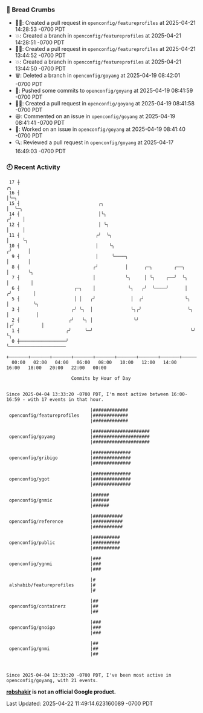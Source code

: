 ### 🍞 Bread Crumbs

 * ✍🏼: Created a pull request in `openconfig/featureprofiles` at 2025-04-21 14:28:53 -0700 PDT
 * 💥: Created a branch in `openconfig/featureprofiles` at 2025-04-21 14:28:51 -0700 PDT
 * ✍🏼: Created a pull request in `openconfig/featureprofiles` at 2025-04-21 13:44:52 -0700 PDT
 * 💥: Created a branch in `openconfig/featureprofiles` at 2025-04-21 13:44:50 -0700 PDT
 * 🗑: Deleted a branch in `openconfig/goyang` at 2025-04-19 08:42:01 -0700 PDT
 * 🚢: Pushed some commits to `openconfig/goyang` at 2025-04-19 08:41:59 -0700 PDT
 * ✍🏼: Created a pull request in `openconfig/goyang` at 2025-04-19 08:41:58 -0700 PDT
 * 😃: Commented on an issue in `openconfig/goyang` at 2025-04-19 08:41:41 -0700 PDT
 * 👀: Worked on an issue in `openconfig/goyang` at 2025-04-19 08:41:40 -0700 PDT
 * 🔍: Reviewed a pull request in  `openconfig/goyang` at 2025-04-17 16:49:03 -0700 PDT

### 🕘 Recent Activity
```
 17 ┼                                                                    ╭╮
 16 ┤                                                                    │╰─╮
 15 ┤                             ╭╮                                     │  ╰─╮
 14 ┤                             │╰╮                                   ╭╯    │
 12 ┤                             │ ╰╮                                  │     │
 11 ┤                            ╭╯  ╰╮                                 │     ╰╮
 10 ┤                            │    ╰╮                               ╭╯      │
  9 ┤                            │     ╰────╮                          │       │
  8 ┤                           ╭╯          │      ╭─╮        ╭──╮     │       ╰╮
  7 ┤                           │           ╰╮     │ ╰╮    ╭──╯  ╰╮    │        │
  6 ┤                    ╭─╮    │            ╰╮   ╭╯  ╰────╯      │   ╭╯        │
  5 ┤                    │ │   ╭╯             │  ╭╯               ╰╮  │         ╰╮
  3 ┤                   ╭╯ ╰╮  │              ╰╮╭╯                 ╰╮ │          │
  2 ┤                  ╭╯   ╰╮ │               ╰╯                   │╭╯          │
  1 ┤                 ╭╯     ╰─╯                                    ╰╯           ╰╮
  0 ┼─────────────────╯                                                           ╰─────────────────────
    +───────+───────+───────+───────+───────+───────+───────+───────+───────+───────+───────+───────+────
  00:00   02:00   04:00   06:00   08:00   10:00   12:00   14:00   16:00   18:00   20:00   22:00   00:00   

						Commits by Hour of Day


Since 2025-04-04 13:33:20 -0700 PDT, I'm most active between 16:00-16:59 - with 17 events in that hour.

```



```
                               |#############
 openconfig/featureprofiles    |#############
                               |#############

                               |#####################
 openconfig/goyang             |#####################
                               |#####################

                               |##############
 openconfig/gribigo            |##############
                               |##############

                               |##############
 openconfig/ygot               |##############
                               |##############

                               |######
 openconfig/gnmic              |######
                               |######

                               |###########
 openconfig/reference          |###########
                               |###########

                               |##########
 openconfig/public             |##########
                               |##########

                               |###
 openconfig/ygnmi              |###
                               |###

                               |#
 alshabib/featureprofiles      |#
                               |#

                               |##
 openconfig/containerz         |##
                               |##

                               |###
 openconfig/gnoigo             |###
                               |###

                               |##
 openconfig/gnmi               |##
                               |##



Since 2025-04-04 13:33:20 -0700 PDT, I've been most active in openconfig/goyang, with 21 events.

```
**[robshakir](mailto:robjs@google.com) is not an official Google product.**  


Last Updated: 2025-04-22 11:49:14.623160089 -0700 PDT
